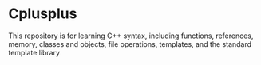 # Cplusplus
This repository is for learning C++ syntax, including functions, references, memory, classes and objects, file operations, templates, and the standard template library